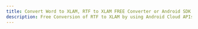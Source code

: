 ---title: Convert Word to XLAM, RTF to XLAM FREE Converter or Android SDKdescription: Free Conversion of RTF to XLAM by using Android Cloud APIs & SDKs. Also Create, Edit & Render Microsoft Word & OpenOffice documents in the Cloud.---